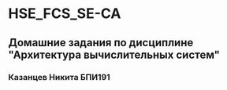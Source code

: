 # HSE_FCS_SE-CA


## Домашние задания по дисциплине "Архитектура вычислительных систем"
### Казанцев Никита БПИ191
